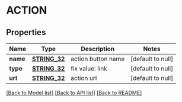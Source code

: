 # ACTION

## Properties
Name | Type | Description | Notes
------------ | ------------- | ------------- | -------------
**name** | [**STRING_32**](STRING_32.md) | action button name | [default to null]
**type** | [**STRING_32**](STRING_32.md) | fix value: link | [default to null]
**url** | [**STRING_32**](STRING_32.md) | action url | [default to null]

[[Back to Model list]](../README.md#documentation-for-models) [[Back to API list]](../README.md#documentation-for-api-endpoints) [[Back to README]](../README.md)


